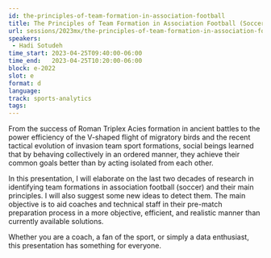 ```yaml
---
id: the-principles-of-team-formation-in-association-football
title: The Principles of Team Formation in Association Football (Soccer)
url: sessions/2023mx/the-principles-of-team-formation-in-association-football-soccer
speakers:
 - Hadi Sotudeh
time_start: 2023-04-25T09:40:00-06:00
time_end:   2023-04-25T10:20:00-06:00
block: e-2022
slot: e
format: d
language: 
track: sports-analytics
tags:
---
```


From the success of Roman Triplex Acies formation in ancient battles to the power efficiency of the V-shaped flight of migratory birds and the recent tactical evolution of invasion team sport formations, social beings learned that by behaving collectively in an ordered manner, they achieve their common goals better than by acting isolated from each other. 

In this presentation, I will elaborate on the last two decades of research in identifying team formations in association football (soccer) and their main principles. I will also suggest some new ideas to detect them. The main objective is to aid coaches and technical staff in their pre-match preparation process in a more objective, efficient, and realistic manner than currently available solutions.

Whether you are a coach, a fan of the sport, or simply a data enthusiast, this presentation has something for everyone.
